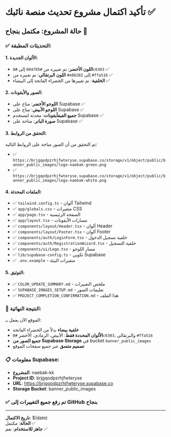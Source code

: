 # تأكيد اكتمال مشروع تحديث منصة نائبك ✅

## حالة المشروع: **مكتمل بنجاح** 🎉

### ✅ التحديثات المطبقة:

#### 1. الألوان الجديدة:
- **اللون الأخضر**: تم تغييره من `#004705` إلى `#0c6303` ✅
- **اللون البرتقالي**: تم تغييره من `#e86202` إلى `#ffa516` ✅
- **الخلفية**: تم تغييرها من الخضراء الفاتحة إلى البيضاء ✅

#### 2. الصور والأيقونات:
- **اللوجو الأخضر**: متاح على Supabase ✅
- **اللوجو الأبيض**: متاح على Supabase ✅
- **جميع الفيفأيقونات**: محدثة لتستخدم Supabase ✅
- **صورة البانر**: متاحة على Supabase ✅

#### 3. التحقق من الروابط:
تم التحقق من أن الصور متاحة على الروابط التالية:
- ✅ `https://brjgqodpzrhjfwteryse.supabase.co/storage/v1/object/public/banner_public_images/logo-naebak-green.png`
- ✅ `https://brjgqodpzrhjfwteryse.supabase.co/storage/v1/object/public/banner_public_images/logo-naebak-white.png`

#### 4. الملفات المحدثة:
- ✅ `tailwind.config.ts` - ألوان Tailwind
- ✅ `app/globals.css` - متغيرات CSS
- ✅ `app/page.tsx` - الصفحة الرئيسية
- ✅ `app/layout.tsx` - مسارات الأيقونات
- ✅ `components/layout/Header.tsx` - ألوان Header
- ✅ `components/layout/Footer.tsx` - ألوان Footer
- ✅ `components/auth/LoginForm.tsx` - خلفية تسجيل الدخول
- ✅ `components/auth/RegistrationWizard.tsx` - خلفية التسجيل
- ✅ `components/ui/Logo.tsx` - مسار اللوجو
- ✅ `lib/supabase-config.ts` - تكوين Supabase
- ✅ `.env.example` - متغيرات البيئة

#### 5. التوثيق:
- ✅ `COLOR_UPDATE_SUMMARY.md` - ملخص التغييرات
- ✅ `SUPABASE_IMAGES_SETUP.md` - تعليمات الصور
- ✅ `PROJECT_COMPLETION_CONFIRMATION.md` - هذا الملف

### 🚀 النتيجة النهائية:

الموقع الآن يعمل بـ:
- **خلفية بيضاء** بدلاً من الخضراء الفاتحة
- **الألوان المحددة فقط**: الأبيض، الرمادي، الأخضر `#0c6303`، والبرتقالي `#ffa516`
- **جميع الصور من Supabase Storage** في bucket `banner_public_images`
- **تصميم متسق** عبر جميع صفحات الموقع

### 📋 معلومات Supabase:
- **المشروع**: naebak-kk
- **Project ID**: brjgqodpzrhjfwteryse
- **URL**: https://brjgqodpzrhjfwteryse.supabase.co
- **Storage Bucket**: banner_public_images

### ✅ تم رفع جميع التغييرات إلى GitHub بنجاح

---

**تاريخ الاكتمال**: $(date)  
**الحالة**: مكتمل ✅  
**جاهز للاستخدام**: نعم ✅

